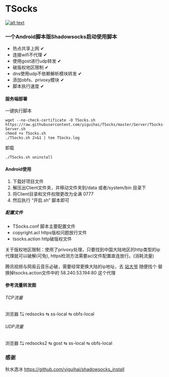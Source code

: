# TSocks
[![alt text](http://yaohuo.me/tupian/yaohuo.png "title")](http://yaohuo.me) 
### 一个Android脚本版Shadowsocks启动使用脚本 ### 
- 热点共享上网 ✔
- 连接wifi不代理 ✔
- 使用gost进行udp转发 ✔
- 破版权地区限制 ✔
- dns使用udp不依赖解析模块转发 ✔
- 添加obfs、privoxy模块 ✔
- 脚本执行速度 ✔
#### 服务端部署
一键执行脚本
```
wget --no-check-certificate -O TSocks.sh https://raw.githubusercontent.com/yiguihai/TSocks/master/Server/TSocks-Server.sh
chmod +x TSocks.sh
./TSocks.sh 2>&1 | tee TSocks.log
```
卸载
```
./TSocks.sh uninstall 
```
#### Android使用 #### 
1. 下载好项目文件
2. 解压出Client文件夹，并移动文件夹到/data 或者/system/bin 目录下
3. 将Client目录和文件权限更改为全满 0777
4. 然后执行 “开启.sh” 脚本即可
##### 配置文件 ##### 

- TSocks.conf 脚本主要配置文件
- copyright.acl https版权问题放行文件
- tsocks.action http破版权文件

关于版权地区限制：使用了privoxy处理，只要找到中国大陆地区的http类型的ip代理就可以破解(可免), https检测方法需要acl文件配置直连放行。(消耗流量)

腾讯视频与网易云音乐必破，需要经常更换大陆的ip地址，去 
[站大爷](http://ip.zdaye.com/?ip=&port=&adr=&checktime=&sleep=1&cunhuo=&nport=&nadr=&dengji=&https=&yys=&post=%d6%a7%b3%d6&px=3)
随便找个 替换掉tsocks.action文件中的 58.240.53.194:80 这个代理

#### 参考流量转发图 #### 

###### TCP流量 ###### 
浏览器 ⇆ redsocks ⇆ ss-local ⇆ obfs-local 
###### UDP流量 ######
浏览器 ⇆ redsocks2 ⇆ gost ⇆ ss-local ⇆ obfs-local

### 感谢 ###
秋水逸冰 https://github.com/yiguihai/shadowsocks_install
